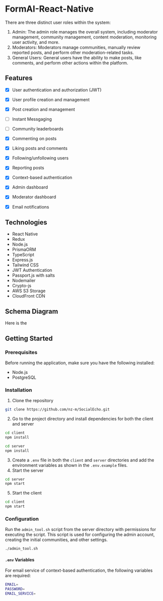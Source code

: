 # FormAI-React-Native
 

There are three distinct user roles within the system:

1. Admin: The admin role manages the overall system, including moderator management, community management, content moderation, monitoring user activity, and more.
2. Moderators: Moderators manage communities, manually review reported posts, and perform other moderation-related tasks.
3. General Users: General users have the ability to make posts, like comments, and perform other actions within the platform.



## Features

- [x] User authentication and authorization (JWT)
- [x] User profile creation and management
- [x] Post creation and management
- [ ] Instant Messgaging
- [ ] Community leaderboards
- [x] Commenting on posts
- [x] Liking posts and comments
- [x] Following/unfollowing users
- [x] Reporting posts
- [x] Context-based authentication
- [x] Admin dashboard
- [x] Moderator dashboard
- [x] Email notifications


## Technologies

- React Native
- Redux
- Node.js
- PrismaORM
- TypeScript
- Express.js
- Tailwind CSS
- JWT Authentication
- Passport.js with salts
- Nodemailer
- Crypto-js
- AWS S3 Storage
- CloudFront CDN 
  

## Schema Diagram

Here is the

## Getting Started

### Prerequisites

Before running the application, make sure you have the following installed:

- Node.js
- PostgreSQL

### Installation

1. Clone the repository

```bash
git clone https://github.com/nz-m/SocialEcho.git
```
2. Go to the project directory and install dependencies for both the client and server

```bash
cd client
npm install
```

```bash
cd server
npm install
```

3. Create a `.env` file in both the `client` and `server` directories and add the environment variables as shown in the `.env.example` files.
4. Start the server

```bash
cd server
npm start
```

5. Start the client

```bash
cd client
npm start
```


### Configuration

Run the `admin_tool.sh` script from the server directory with permissions for executing the script. This script is used for configuring the admin account, creating the initial communities, and other settings.
```bash
./admin_tool.sh
``` 

#### `.env` Variables

For email service of context-based authentication, the following variables are required:

```bash
EMAIL=
PASSWORD=
EMAIL_SERVICE=
```
